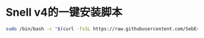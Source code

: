 # Snell v4的一键安装脚本
```bash
sudo /bin/bash -c "$(curl -fsSL https://raw.githubusercontent.com/SebErstellen/snell/main/snell.sh)"
```
